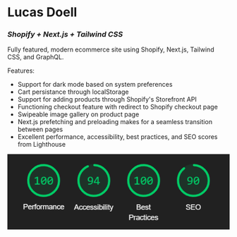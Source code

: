# Lucas Doell
### _Shopify + Next.js + Tailwind CSS_
Fully featured, modern ecommerce site using Shopify, Next.js, Tailwind CSS, and GraphQL.

Features:
- Support for dark mode based on system preferences
- Cart persistance through localStorage
- Support for adding products through Shopify's Storefront API
- Functioning checkout feature with redirect to Shopify checkout page
- Swipeable image gallery on product page
- Next.js prefetching and preloading makes for a seamless transition between pages
- Excellent performance, accessibility, best practices, and SEO scores from Lighthouse

![performance stats](https://github.com/lucasdoell/shopify-nextjs/blob/main/public/images/performance.png?raw=true)
